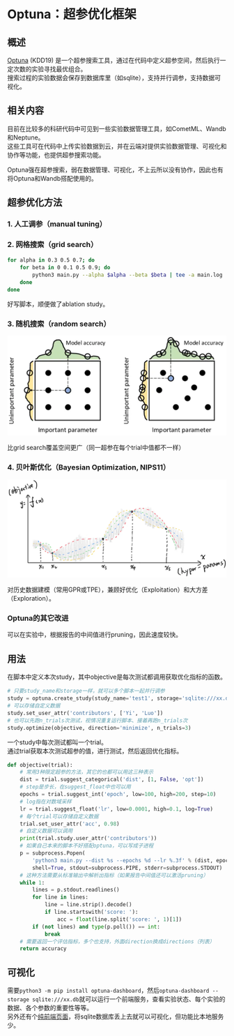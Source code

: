 # Optuna：超参优化框架


## 概述

[Optuna](https://github.com/optuna/optuna) (KDD19) 是一个超参搜索工具，通过在代码中定义超参空间，然后执行一定次数的实验寻找最优组合。  
搜索过程的实验数据会保存到数据库里（如sqlite），支持并行调参，支持数据可视化。


## 相关内容

目前在比较多的科研代码中可见到一些实验数据管理工具，如CometML、Wandb和Neptune。  
这些工具可在代码中上传实验数据到云，并在云端对提供实验数据管理、可视化和协作等功能，也提供超参搜索功能。

Optuna强在超参搜索，弱在数据管理、可视化，不上云所以没有协作，因此也有将Optuna和Wandb搭配使用的。


## 超参优化方法


### 1. 人工调参（manual tuning）


### 2. 网格搜索（grid search）

```bash
for alpha in 0.3 0.5 0.7; do
    for beta in 0 0.1 0.5 0.9; do
        python3 main.py --alpha $alpha --beta $beta | tee -a main.log
    done
done
```

好写脚本，顺便做了ablation study。


### 3. 随机搜索（random search）

![](grid-and-rand-search.png)

比grid search覆盖空间更广（同一超参在每个trial中值都不一样）


### 4. 贝叶斯优化（Bayesian Optimization, NIPS11）

![](bayes-opt.png)

对历史数据建模（常用GPR或TPE），兼顾好优化（Exploitation）和大方差（Exploration）。


### Optuna的其它改进

可以在实验中，根据报告的中间值进行pruning，因此速度较快。


## 用法


在脚本中定义本次study，其中objective是每次测试都调用获取优化指标的函数。

```python
# 只要study_name和storage一样，就可以多个脚本一起并行调参
study = optuna.create_study(study_name='test1', storage='sqlite:///xx.db', load_if_exists=True)
# 可以存储自定义数据
study.set_user_attr('contributors', ['Yi', 'Luo'])
# 也可以先跑n_trials次测试，视情况重复运行脚本、接着再跑n_trials次
study.optimize(objective, direction='minimize', n_trials=3)
```


一个study中每次测试都叫一个trial。  
通过trial获取本次测试超参的值，进行测试，然后返回优化指标。

```python
def objective(trial):
    # 常用3种限定超参的方法，其它的也都可以用这三种表示
    dist = trial.suggest_categorical('dist', [1, False, 'opt'])
    # step是步长，在suggest_float中也可以用
    epochs = trial.suggest_int('epoch', low=100, high=200, step=10)
    # log指在对数域采样
    lr = trial.suggest_float('lr', low=0.0001, high=0.1, log=True)
    # 每个trial可以存储自定义数据
    trial.set_user_attr('acc', 0.98)
    # 自定义数据可以调用
    print(trial.study.user_attr('contributors'))
    # 如果自己本来的脚本不好搭配optuna，可以写成子进程
    p = subprocess.Popen(
        'python3 main.py --dist %s --epochs %d --lr %.3f' % (dist, epochs, lr),
        shell=True, stdout=subprocess.PIPE, stderr=subprocess.STDOUT)
    # 这种方法需要从标准输出中解析出指标（如果报告中间值还可以激活pruning）
    while 1:
        lines = p.stdout.readlines()
        for line in lines:
            line = line.strip().decode()
            if line.startswith('score: '):
                acc = float(line.split('score: ', 1)[1])
        if (not lines) and type(p.poll()) == int:
            break
    # 需要返回一个评估指标，多个也支持，外面direction换成directions（列表）
    return accuracy
```


## 可视化

需要`python3 -m pip install optuna-dashboard`，然后`optuna-dashboard --storage sqlite:///xx.db`就可以运行一个前端服务，查看实验状态、每个实验的数据、各个参数的重要性等等。  
另外还有个[纯前端页面](https://optuna.github.io/optuna-dashboard/)，将sqlite数据库丢上去就可以可视化，但功能比本地服务少。
